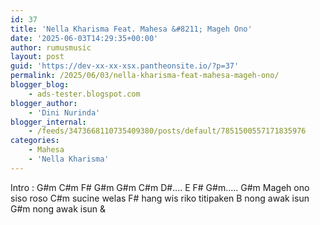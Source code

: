 ```yaml
---
id: 37
title: 'Nella Kharisma Feat. Mahesa &#8211; Mageh Ono'
date: '2025-06-03T14:29:35+00:00'
author: rumusmusic
layout: post
guid: 'https://dev-xx-xx-xsx.pantheonsite.io/?p=37'
permalink: /2025/06/03/nella-kharisma-feat-mahesa-mageh-ono/
blogger_blog:
    - ads-tester.blogspot.com
blogger_author:
    - 'Dini Nurinda'
blogger_internal:
    - /feeds/3473668110735409380/posts/default/7851500557171835976
categories:
    - Mahesa
    - 'Nella Kharisma'
---
```


Intro : G#m C#m F# G#m G#m C#m D#…. E F# G#m….. G#m Mageh ono siso roso C#m sucine welas F# hang wis riko titipaken B nong awak isun G#m nong awak isun &amp;